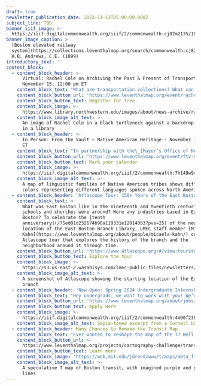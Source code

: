 ```yaml
---
draft: true
newsletter_publication_date: 2023-11-13T05:00:00.000Z
subject_line: TBD
banner_iiif_image: >-
  https://iiif.digitalcommonwealth.org/iiif/2/commonwealth:cj82m2135/1604,5972,6834,2628/1200,/0/default.jpg
banner_image_caption: >
  [Boston elevated railway
  system](https://collections.leventhalmap.org/search/commonwealth:cj82m212w),
  H.B. Andrews, C.E. (1899)
introductory_text: ''
content_block:
  - content_block_header: >-
      Virtual: Rachel Cole on Archiving the Past & Present of Transportation ·
      November 15, 12:00 pm ET
    content_block_text: "What are transportation collections? What can we learn from them? What do they tell us about policy choices and transit investment? Join us on Wednesday, November 15 at 12:00 pm EST with\_Rachel Cole\_of\_[Northwestern University’s Transportation Library](https://www.library.northwestern.edu/libraries-collections/transportation/)\_for a virtual talk on archiving the past and present of transportation. Plus, if you’re interested in the influencing the future of transportation, we’re giving away 10 copies of Veronica O. Davis’ book, Inclusive Transportation. Just fill out [this form](https://forms.office.com/Pages/ResponsePage.aspx?id=cVxz-pXXAUywrgn6dBWysbCvKs2PD-JHtW-rN3MD8T1UNUNTUUgyR0ZNMTUyWkhONksxQ0YzNVIyRSQlQCN0PWcu) and we’ll randomly pick 10 names to receive books.\n"
    content_block_button_url: 'https://www.leventhalmap.org/event/rachel-cole-transportation/'
    content_block_button_text: Register for free
    content_block_image: >-
      https://www.library.northwestern.edu/images/about/news-archive/rachelcole_matthewgilson
    content_block_image_alt_text: >-
      An image of Rachel Cole in a black turtleneck against a backdrop of books
      in a library
  - content_block_header: >-
      In Person: From the Vault – Native American Heritage · November 17, 2:00pm
      ET
    content_block_text: "In partnership with the\_[Mayor’s Office of New Urban Mechanics](https://www.boston.gov/departments/new-urban-mechanics) and the [North American Indian Center of Boston](http://www.naicob.org/), our next From the Vault will feature maps that explore Native representation in maps, including in contemporary Native-led cartographic projects.\n"
    content_block_button_url: 'https://www.leventhalmap.org/event/ftv-native-american-heritage/'
    content_block_button_text: Mark your calendar
    content_block_image: >-
      https://iiif.digitalcommonwealth.org/iiif/2/commonwealth:7h149w944/431,397,4527,4646/1200,/0/default.jpg
    content_block_image_alt_text: >-
      A map of linguistic families of Native American tribes shows different
      colors representing different languages spoken across North America
  - content_block_header: 'Atlascope Tour: 150+ Years of the East Boston Branch Library'
    content_block_text: >
      What was East Boston like in the nineteenth and twentieth centuries? What
      schools and churches were around? Were any industries based in East
      Boston? To celebrate the [tenth
      anniversary](/75ed01d232674b98a119331e120140b3?pvs=25) of the newest
      location of the East Boston Branch Library, LMEC staff member [Micaela
      Kahn](https://www.leventhalmap.org/about/people/micaela-kahn/) created an
      Atlascope tour that explores the history of the branch and the
      neighborhood around it through time.
    content_block_button_url: 'https://www.atlascope.org/#/view:tour$tour:376054735479767120'
    content_block_button_text: Explore the tour
    content_block_image: >-
      https://s3.us-east-2.wasabisys.com/lmec-public-files/newsletters/east-boston-tour-mica.jpg
    content_block_image_alt_text: >-
      A screenshot of Atlascope showing the starting location of the East Boston
      branch
  - content_block_header: 'Now Open: Spring 2024 Undergraduate Internships'
    content_block_text: "Hey undergrads, we want to work with you! We’re looking to hire a spring semester cohort of undergraduate interns focused on Geohumanities & GIS.\_Interns will learn how to use different kinds of geospatial software and conduct independent research around twentieth century atlases, as well as serve at the front desk of our public gallery. Internships are paid and require a commitment of 6–10 hours per week.\_Applications are due November 15, 2023, by 3:00 pm ET.\n"
    content_block_button_url: 'https://www.leventhalmap.org/about/jobs/2024-spring-internship/'
    content_block_button_text: Apply Here
    content_block_image: >-
      https://iiif.digitalcommonwealth.org/iiif/2/commonwealth:4m90f236b/886,1021,2190,2060/1200,/0/default.jpg
    content_block_image_alt_text: Sepia-toned excerpt from a Cornell University campus map
  - content_block_header: Many Chances to Remake the Transit Map
    content_block_text: "Ever wanted to reshape the map of the T? Well, there’s many chances to do so this winter. Starting with our transit-themed [Cartography Challenge](https://www.leventhalmap.org/projects/cartography-challenge/transportation-dreams/), we’re looking for speculative or imaginary maps of transit in Boston with applications running through \_December 19, 2023. For the month of November, we’re also running a [fundraising auction](https://www.leventhalmap.org/donate/transit-map-auction/) where you can bid on “renaming” your favorite stations on the Red, Orange, Green, and Blue lines. Finally, as the holiday season approaches, the Boston Society for Architecture is hosting a transit-themed gingerbread cookie competition called [Transit: Boston on the Move](https://www.architects.org/exhibitions/2023-gingerbread-design-competition-exhibition). In our opinion, there’s no better (and tastier!) pairing than a day of [Getting Around Town](https://www.leventhalmap.org/digital-exhibitions/getting-around-town/) and some cookie baking. Be sure to register your team by November 17 in order to participate.\n"
    content_block_button_url: >-
      https://www.leventhalmap.org/projects/cartography-challenge/transportation-dreams/
    content_block_button_text: Learn more
    content_block_image: 'https://web.mit.edu/jdreed/www/t/maps/mbta_files/MBTA_future6.jpg'
    content_block_image_alt_text: >-
      A speculative T map of Boston transit, with imagined purple and yellow
      lines
---
```


